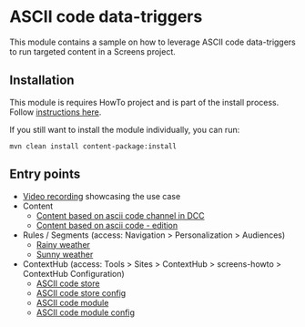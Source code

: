 ASCII code data-triggers
========================

This module contains a sample on how to leverage ASCII code data-triggers to run targeted content in a Screens project.

Installation
------------

This module is requires HowTo project and is part of the install process. Follow [instructions here](../../README.md).

If you still want to install the module individually, you can run:

```
mvn clean install content-package:install
```

Entry points
------------

+ [Video recording](https://www.dropbox.com/s/pkbaoqbijwhqoeq/Data_triggers_howto_part1.mov?dl=0) showcasing the use case
+ Content
    + [Content based on ascii code channel in DCC](http://localhost:4502/screens.html/content/screens/screens-howto/channels/data-trigger-asciicodes)
    + [Content based on ascii code - edition](http://localhost:4502/editor.html/content/screens/screens-howto/channels/data-trigger-asciicodes/channel.edit.html)
+ Rules / Segments (access: Navigation > Personalization > Audiences)
    + [Rainy weather](http://localhost:4502/editor.html/etc/segmentation/screens-howto/screens-howto-ascii-a.html)
    + [Sunny weather](http://localhost:4502/editor.html/etc/segmentation/screens-howto/screens-howto-ascii-b.html)
+ ContextHub (access: Tools > Sites > ContextHub > screens-howto > ContextHub Configuration)
    + [ASCII code store](http://localhost:4502/etc/cloudsettings/screens-howto/contexthub.html)
    + [ASCII code store config](http://localhost:4502/etc/cloudsettings/screens-howto/contexthub/asciicodes.edit.html)
    + [ASCII code module](http://localhost:4502/etc/cloudsettings/screens-howto/contexthub/ui.html)
    + [ASCII code module config](http://localhost:4502/etc/cloudsettings/screens-howto/contexthub/ui/asciicodes.edit.html)  

